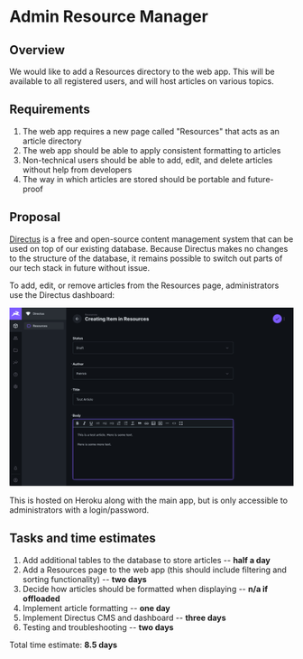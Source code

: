 # Admin Resource Manager

## Overview

We would like to add a Resources directory to the web app. This will be available to all registered users, and will host articles on various topics. 

## Requirements

1. The web app requires a new page called "Resources" that acts as an article directory
2. The web app should be able to apply consistent formatting to articles
3. Non-technical users should be able to add, edit, and delete articles without help from developers
4. The way in which articles are stored should be portable and future-proof

## Proposal

[Directus](https://directus.io/) is a free and open-source content management system that can be used on top of our existing database. Because Directus makes no changes to the structure of the database, it remains possible to switch out parts of our tech stack in future without issue.

To add, edit, or remove articles from the Resources page, administrators use the Directus dashboard:

![Directus Dashboard](directus-dashboard.png)

This is hosted on Heroku along with the main app, but is only accessible to administrators with a login/password.

## Tasks and time estimates

1. Add additional tables to the database to store articles -- **half a day**
2. Add a Resources page to the web app (this should include filtering and sorting functionality) -- **two days**
3. Decide how articles should be formatted when displaying -- **n/a if offloaded**
4. Implement article formatting -- **one day**
5. Implement Directus CMS and dashboard -- **three days**
6. Testing and troubleshooting -- **two days**

Total time estimate: **8.5 days**